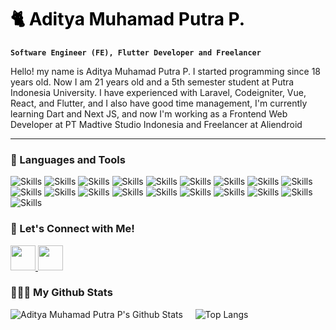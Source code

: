 <h1 style="color: black; text-underline: none;">🐈 Aditya Muhamad Putra P.</h1>

**`Software Engineer (FE), Flutter Developer and Freelancer`**

Hello! my name is Aditya Muhamad Putra P. I started programming since 18 years old. Now I am 21 years old and a 5th semester student at Putra Indonesia University. 
 I have experienced with Laravel, Codeigniter, Vue, React, and Flutter, and I also have good time management, I'm currently learning Dart and Next JS, and now I'm working as a Frontend Web Developer at PT Madtive Studio Indonesia and Freelancer at Aliendroid

---

### 🧰 Languages and Tools
<p>
  <img src="https://img.shields.io/badge/html-E34F26.svg?style=for-the-badge&logo=html5&logoColor=white" alt="Skills">
  <img src="https://img.shields.io/badge/css-1572B6.svg?style=for-the-badge&logo=css3&logoColor=white" alt="Skills">
  <img src="https://img.shields.io/badge/javascript-F7DF1E.svg?style=for-the-badge&logo=javascript&logoColor=white" alt="Skills">
  <img src="https://img.shields.io/badge/jquery-0769AD.svg?style=for-the-badge&logo=jquery&logoColor=white" alt="Skills">
  <img src="https://img.shields.io/badge/bootstrap-7952B3.svg?style=for-the-badge&logo=bootstrap&logoColor=white" alt="Skills">
  <img src="https://img.shields.io/badge/tailwindcss-06B6D4.svg?style=for-the-badge&logo=tailwindcss&logoColor=white" alt="Skills">
  <img src="https://img.shields.io/badge/sass-CC6699.svg?style=for-the-badge&logo=sass&logoColor=white" alt="Skills">
  <img src="https://img.shields.io/badge/react-61DAFB.svg?style=for-the-badge&logo=react&logoColor=white" alt="Skills">
  <img src="https://img.shields.io/badge/next-000000.svg?style=for-the-badge&logo=nextdotjs&logoColor=white" alt="Skills">
  <img src="https://img.shields.io/badge/vue-4FC08D.svg?style=for-the-badge&logo=vuedotjs&logoColor=white" alt="Skills">
  <img src="https://img.shields.io/badge/vuetify-1867C0.svg?style=for-the-badge&logo=vuetify&logoColor=white" alt="Skills">
  <img src="https://img.shields.io/badge/laravel-FF2D20.svg?style=for-the-badge&logo=laravel&logoColor=white" alt="Skills">
  <img src="https://img.shields.io/badge/redis-DC382D.svg?style=for-the-badge&logo=redis&logoColor=white" alt="Skills">
  <img src="https://img.shields.io/badge/codeigniter-EF4223.svg?style=for-the-badge&logo=codeigniter&logoColor=white" alt="Skills">
  <img src="https://img.shields.io/badge/visualbasic-512BD4.svg?style=for-the-badge&logo=visualbasic&logoColor=white" alt="Skills">
  <img src="https://img.shields.io/badge/.net-512BD4.svg?style=for-the-badge&logo=dotnet&logoColor=white" alt="Skills">
  <img src="https://img.shields.io/badge/firebase-FFCA28.svg?style=for-the-badge&logo=firebase&logoColor=white" alt="Skills">
  <img src="https://img.shields.io/badge/flutter-02569B.svg?style=for-the-badge&logo=flutter&logoColor=white" alt="Skills">
  <img src="https://img.shields.io/badge/figma-F24E1E.svg?style=for-the-badge&logo=figma&logoColor=white" alt="Skills">
</p>

### 👋 Let's Connect with Me!

<p align="left">
  <a href="https://linkedin.com/in/aditya-muhamad-putra-p" target="_blank">
    <img src="https://cdn.jsdelivr.net/gh/devicons/devicon/icons/linkedin/linkedin-original.svg" width="40" />
  </a>
  <a href="https://instagram.com/dittmptrr27" target="_blank">
    <img src="https://upload.wikimedia.org/wikipedia/commons/thumb/9/95/Instagram_logo_2022.svg/1024px-Instagram_logo_2022.svg.png" width="40"/>
  </a>
</p>

### 👨🏻‍💻 My Github Stats
![Aditya Muhamad Putra P's Github Stats](https://github-readme-stats.vercel.app/api?username=adityamputra27&show_icons=true&theme=transparent)
&nbsp;
&nbsp;
![Top Langs](https://github-readme-stats.vercel.app/api/top-langs/?username=adityamputra27&layout=compact&theme=transparent&langs_count=10)
